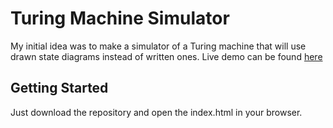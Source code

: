 # Turing Machine Simulator

My initial idea was to make a simulator of a Turing machine that will use drawn state diagrams instead of written ones. 
Live demo can be found [here](https://milenkoviclazar.github.io/turing/)

## Getting Started
Just download the repository and open the index.html in your browser.
